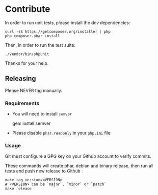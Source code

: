# Contribute

In order to run unit tests, please install the dev dependencies:

    curl -sS https://getcomposer.org/installer | php
    php composer.phar install

Then, in order to run the test suite:

    ./vendor/bin/phpunit

Thanks for your help.

## Releasing

Please NEVER tag manually.

### Requirements

+ You will need to install `semver`

    gem install semver
    
+ Please disable `phar.readonly` in your `php.ini` file
  
### Usage

Git must configure a GPG key on your Github account to verify commits.

These commands will create phar, debian and binary release, 
then run all tests and push new release to Github :

    make tag version=<VERSION>
    # <VERSION> can be `major`, `minor` or `patch`
    make release
